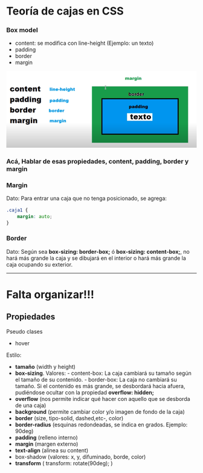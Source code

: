 # Teoría de cajas en CSS
### Box model
* content: se modifica con line-height (Ejemplo: un texto)
* padding
* border
* margin

![Box model](box-model.png "Modelo de caja en CSS")

### Acá, Hablar de esas propiedades, content, padding, border y margin

### Margin
Dato: Para entrar una caja que no tenga posicionado, se agrega:
```css
.caja1 {
    margin: auto;
}
```
### Border  
Dato: Según sea **box-sizing: border-box;** ó **box-sizing: content-box;**, no hará más grande la caja y se dibujará en el interior o hará más grande la caja ocupando su exterior.

---

# Falta organizar!!!
## Propiedades

Pseudo clases
* hover

Estilo:
* **tamaño** (width y height)
* **box-sizing**. Valores:
            - content-box: La caja cambiará su tamaño según el tamaño de su contenido.
            -  border-box: La caja no cambiará su tamaño. Si el contenido es más grande, se desbordará hacia afuera, pudiéndose ocultar con la propiedad **overflow: hidden;**
* **overflow** (nos permite indicar qué hacer con aquello que se desborda de una caja)            
* **background** (permite cambiar color y/o imagen de fondo de la caja)
* **border** (size, tipo-solid, dashed,etc-, color)
* **border-radius** (esquinas redondeadas, se indica en grados. Ejemplo: 90deg)
* **padding** (relleno interno)
* **margin** (margen externo)
* **text-align** (alinea su content)
* box-shadow (valores: x, y, difuminado, borde, color)
* **transform** ( transform: rotate(90deg); )

